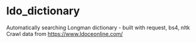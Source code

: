 # ldo_dictionary
Automatically searching Longman dictionary - built with request, bs4, nltk
Crawl data from https://www.ldoceonline.com/
